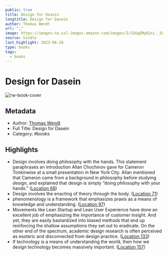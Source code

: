 ```yaml
---
public: true
title: Design for Dasein
longtitle: Design for Dasein
author: Thomas Wendt
url: ","
image: https://images-na.ssl-images-amazon.com/images/I/31GgGMy62cL._SL200_.jpg
source: kindle
last_highlight: 2023-06-28
type: books
tags:
  - books
---
```

# Design for Dasein

![rw-book-cover](https://images-na.ssl-images-amazon.com/images/I/31GgGMy62cL._SL200_.jpg)

## Metadata
- Author: [Thomas Wendt](Thomas%20Wendt.md)
- Full Title: Design for Dasein
- Category: #books

## Highlights
- Design involves doing philosophy with the hands. This statement paraphrases an introduction Allan Chochinov gave for Cameron Tonkinwise at a small presentation in New York City. Allan mentioned that Cameron came from a background in philosophy before studying design, and explained that design is simply “doing philosophy with your hands.” ([Location 68](https://readwise.io/to_kindle?action=open&asin=B00S9X64NM&location=68))
- Design involves the enacting of theory through the body. ([Location 71](https://readwise.io/to_kindle?action=open&asin=B00S9X64NM&location=71))
- phenomenology is a framework that emphasizes praxis as a means of knowledge and understanding. ([Location 97](https://readwise.io/to_kindle?action=open&asin=B00S9X64NM&location=97))
- Movements like Lean Startup and Lean User Experience have done an excellent job of emphasizing the importance of customer insight. And yet, they are easily bastardized into biased methods that end up reinforcing the shallow assumptions they set out to eradicate. On the other end of the spectrum, academic design research is often perceived as esoteric and disconnected from design practice. ([Location 133](https://readwise.io/to_kindle?action=open&asin=B00S9X64NM&location=133))
- If technology is a means of understanding the world, then how we design technology becomes massively important. ([Location 157](https://readwise.io/to_kindle?action=open&asin=B00S9X64NM&location=157))
